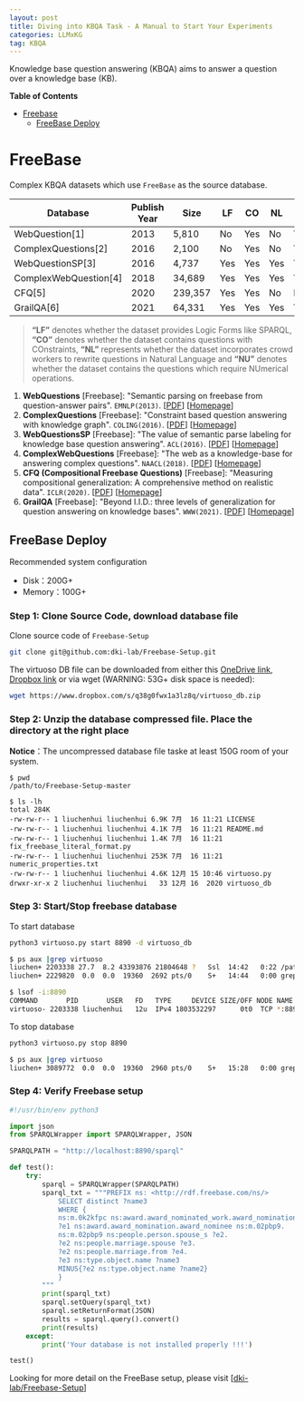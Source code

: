 ```yaml
---
layout: post
title: Diving into KBQA Task - A Manual to Start Your Experiments
categories: LLMxKG
tag: KBQA
---
```


Knowledge base question answering (KBQA) aims to answer a question over a knowledge base (KB).

**Table of Contents**
- [Freebase](#freebase)
  - [FreeBase Deploy](#freebase-deploy)

# FreeBase

Complex KBQA datasets which use `FreeBase` as the source database.

| Database | Publish Year | Size | LF | CO | NL | NU |
| --- | --- | --- | --- | --- | --- | --- |
| WebQuestion[1] | 2013 | 5,810 | No | Yes | No | Yes |
| ComplexQuestions[2] | 2016 | 2,100 | No | Yes | No | Yes |
| WebQuestionSP[3] | 2016 | 4,737 | Yes | Yes | Yes | Yes |
| ComplexWebQuestion[4] | 2018 | 34,689 | Yes | Yes | Yes | Yes |
| CFQ[5] | 2020 | 239,357 | Yes | Yes | No | No |
| GrailQA[6] | 2021 | 64,331 | Yes | Yes | Yes | Yes |

> **“LF”** denotes whether the dataset provides Logic Forms like SPARQL, **“CO”** denotes whether the dataset contains questions with COnstraints, **“NL”** represents whether the dataset incorporates crowd workers to rewrite questions in Natural Language and **“NU”** denotes whether the dataset contains the questions which require NUmerical operations.

1. **WebQuestions** [Freebase]: "Semantic parsing on freebase from question-answer pairs". `EMNLP(2013)`. [[PDF](https://www.aclweb.org/anthology/D13-1160.pdf)] [[Homepage](https://worksheets.codalab.org/worksheets/0xba659fe363cb46e7a505c5b6a774dc8a)]
2. **ComplexQuestions** [Freebase]: "Constraint based question answering with knowledge graph". `COLING(2016)`. [[PDF](https://www.aclweb.org/anthology/C16-1236.pdf)] [[Homepage](https://github.com/JunweiBao/MulCQA/tree/ComplexQuestions)]
3. **WebQuestionsSP** [Freebase]: "The value of semantic parse labeling for knowledge base question answering". `ACL(2016)`. [[PDF](https://www.aclweb.org/anthology/P16-2033.pdf)] [[Homepage](https://www.microsoft.com/en-us/download/details.aspx?id=52763)]
4. **ComplexWebQuestions** [Freebase]: "The web as a knowledge-base for answering complex questions". `NAACL(2018)`. [[PDF](https://allenai.org/data/complexwebquestions)] [[Homepage](https://allenai.org/data/complexwebquestions)]
5. **CFQ (Compositional Freebase Questions)** [Freebase]: "Measuring compositional generalization: A comprehensive method on realistic data". `ICLR(2020)`. [[PDF](https://arxiv.org/pdf/1912.09713.pdf)] [[Homepage](https://github.com/google-research/google-research/tree/master/cfq)]
6. **GrailQA** [Freebase]: "Beyond I.I.D.: three levels of generalization for question answering on knowledge bases". `WWW(2021)`. [[PDF](https://arxiv.org/pdf/2011.07743.pdf)] [[Homepage](https://dki-lab.github.io/GrailQA/)]

## FreeBase Deploy

Recommended system configuration
- Disk：200G+
- Memory：100G+

### Step 1: Clone Source Code, download database file

Clone source code of `Freebase-Setup`

```bash
git clone git@github.com:dki-lab/Freebase-Setup.git
```

The virtuoso DB file can be downloaded from either this [OneDrive link](https://buckeyemailosu-my.sharepoint.com/personal/su_809_osu_edu/_layouts/15/onedrive.aspx?id=%2Fpersonal%2Fsu%5F809%5Fosu%5Fedu%2FDocuments%2Fvirtuoso%5Fdb%2Ezip&parent=%2Fpersonal%2Fsu%5F809%5Fosu%5Fedu%2FDocuments&ga=1), [Dropbox link](https://www.dropbox.com/s/q38g0fwx1a3lz8q/virtuoso_db.zip) or via wget (WARNING: 53G+ disk space is needed):

```bash
wget https://www.dropbox.com/s/q38g0fwx1a3lz8q/virtuoso_db.zip
```

### Step 2: Unzip the database compressed file. Place the directory at the right place

**Notice**：The uncompressed database file taske at least 150G room of your system.

```base
$ pwd
/path/to/Freebase-Setup-master

$ ls -lh
total 284K
-rw-rw-r-- 1 liuchenhui liuchenhui 6.9K 7月  16 11:21 LICENSE
-rw-rw-r-- 1 liuchenhui liuchenhui 4.1K 7月  16 11:21 README.md
-rw-rw-r-- 1 liuchenhui liuchenhui 1.4K 7月  16 11:21 fix_freebase_literal_format.py
-rw-rw-r-- 1 liuchenhui liuchenhui 253K 7月  16 11:21 numeric_properties.txt
-rw-rw-r-- 1 liuchenhui liuchenhui 4.6K 12月 15 10:46 virtuoso.py
drwxr-xr-x 2 liuchenhui liuchenhui   33 12月 16  2020 virtuoso_db
```

### Step 3: Start/Stop freebase database

To start database

```bash
python3 virtuoso.py start 8890 -d virtuoso_db

$ ps aux |grep virtuoso
liuchen+ 2203338 27.7  8.2 43393876 21804648 ?   Ssl  14:42   0:22 /path/to/virtuoso-opensource/bin/virtuoso-t +configfile virtuoso_db/virtuoso.ini +wait
liuchen+ 2229820  0.0  0.0  19360  2692 pts/0    S+   14:44   0:00 grep --color=auto virtuoso

$ lsof -i:8890
COMMAND       PID       USER   FD   TYPE     DEVICE SIZE/OFF NODE NAME
virtuoso- 2203338 liuchenhui   12u  IPv4 1803532297      0t0  TCP *:8890 (LISTEN)
```

To stop database
```bash
python3 virtuoso.py stop 8890

$ ps aux |grep virtuoso
liuchen+ 3089772  0.0  0.0  19360  2960 pts/0    S+   15:28   0:00 grep --color=auto virtuoso
```

### Step 4: Verify Freebase setup

```python
#!/usr/bin/env python3

import json
from SPARQLWrapper import SPARQLWrapper, JSON

SPARQLPATH = "http://localhost:8890/sparql"

def test():
    try:
        sparql = SPARQLWrapper(SPARQLPATH)
        sparql_txt = """PREFIX ns: <http://rdf.freebase.com/ns/>
            SELECT distinct ?name3
            WHERE {
            ns:m.0k2kfpc ns:award.award_nominated_work.award_nominations ?e1.
            ?e1 ns:award.award_nomination.award_nominee ns:m.02pbp9.
            ns:m.02pbp9 ns:people.person.spouse_s ?e2.
            ?e2 ns:people.marriage.spouse ?e3.
            ?e2 ns:people.marriage.from ?e4.
            ?e3 ns:type.object.name ?name3
            MINUS{?e2 ns:type.object.name ?name2}
            }
        """
        print(sparql_txt)
        sparql.setQuery(sparql_txt)
        sparql.setReturnFormat(JSON)
        results = sparql.query().convert()
        print(results)
    except:
        print('Your database is not installed properly !!!')

test()
```

Looking for more detail on the FreeBase setup, please visit [[dki-lab/Freebase-Setup](https://github.com/dki-lab/Freebase-Setup)]